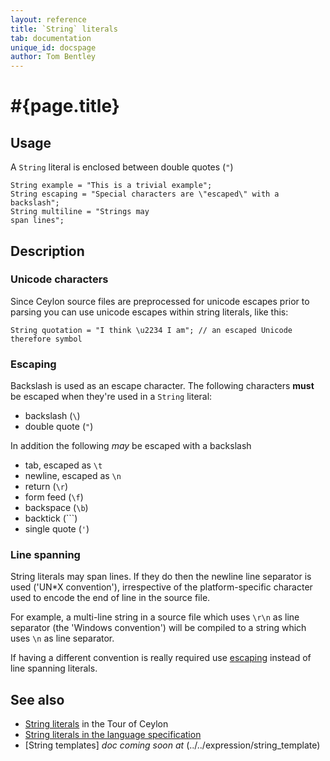 ```yaml
---
layout: reference
title: `String` literals
tab: documentation
unique_id: docspage
author: Tom Bentley
---
```


# #{page.title}

## Usage 

A `String` literal is enclosed between double quotes (`"`)


    String example = "This is a trivial example";
    String escaping = "Special characters are \"escaped\" with a backslash";
    String multiline = "Strings may
    span lines";

## Description

### Unicode characters

Since Ceylon source files are preprocessed for unicode escapes prior to parsing
you can use unicode escapes within string literals, like this:


    String quotation = "I think \u2234 I am"; // an escaped Unicode therefore symbol

### Escaping

Backslash is used as an escape character. The following characters **must** be 
escaped when they're used in a `String` literal:

* backslash (`\`)
* double quote (`"`)

In addition the following *may* be escaped with a backslash

* tab, escaped as `\t`
* newline, escaped as `\n`
* return (`\r`)
* form feed (`\f`)
* backspace (`\b`)
* backtick (`\``)
* single quote (`'`)

### Line spanning

String literals may span lines. If they do then the newline line separator is 
used ('UN*X convention'), irrespective of the platform-specific character 
used to encode the end of line in the source file. 

For example, a multi-line string in a source file which uses `\r\n` as line 
separator (the 'Windows convention') will be compiled to a string which uses 
`\n` as line separator.

If having a different convention is really required use [escaping](#escaping) 
instead of line spanning literals.

## See also

* [String literals](/documentation/tour/basics/#strings_and_string_interpolation) 
  in the Tour of Ceylon 
* [String literals in the language specification](#{site.urls.spec}#stringliterals)
* [String templates] _doc coming soon at_ (../../expression/string_template)

